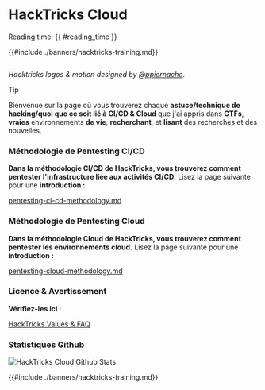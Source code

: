 # HackTricks Cloud

Reading time: {{ #reading_time }}

{{#include ./banners/hacktricks-training.md}}

<figure><img src="images/cloud.gif" alt=""><figcaption></figcaption></figure>

_Hacktricks logos & motion designed by_ [_@ppiernacho_](https://www.instagram.com/ppieranacho/)_._

> [!TIP]
> Bienvenue sur la page où vous trouverez chaque **astuce/technique de hacking/quoi que ce soit lié à CI/CD & Cloud** que j'ai appris dans **CTFs**, **vraies** environnements **de vie**, **recherchant**, et **lisant** des recherches et des nouvelles.

### **Méthodologie de Pentesting CI/CD**

**Dans la méthodologie CI/CD de HackTricks, vous trouverez comment pentester l'infrastructure liée aux activités CI/CD.** Lisez la page suivante pour une **introduction :**

[pentesting-ci-cd-methodology.md](pentesting-ci-cd/pentesting-ci-cd-methodology.md)

### Méthodologie de Pentesting Cloud

**Dans la méthodologie Cloud de HackTricks, vous trouverez comment pentester les environnements cloud.** Lisez la page suivante pour une **introduction :**

[pentesting-cloud-methodology.md](pentesting-cloud/pentesting-cloud-methodology.md)

### Licence & Avertissement

**Vérifiez-les ici :**

[HackTricks Values & FAQ](https://app.gitbook.com/s/-L_2uGJGU7AVNRcqRvEi/welcome/hacktricks-values-and-faq)

### Statistiques Github

![HackTricks Cloud Github Stats](https://repobeats.axiom.co/api/embed/1dfdbb0435f74afa9803cd863f01daac17cda336.svg)

{{#include ./banners/hacktricks-training.md}}
